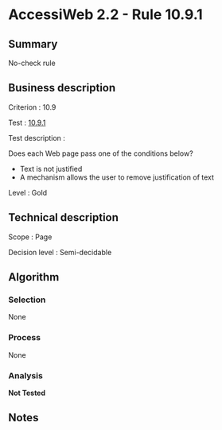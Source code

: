 # AccessiWeb 2.2 - Rule 10.9.1

## Summary

No-check rule

## Business description

Criterion : 10.9

Test : [10.9.1](http://www.accessiweb.org/index.php/accessiweb-22-english-version.html#test-10-9-1)

Test description :

 Does each Web page pass one of the conditions below? 

 * Text is not justified
 * A mechanism allows the user to remove justification of text
 

Level : Gold 

## Technical description

Scope : Page

Decision level : Semi-decidable

## Algorithm

### Selection

None

### Process

None

### Analysis

**Not Tested**

## Notes

